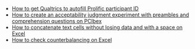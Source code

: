 * [How to get Qualtrics to autofill Prolific participant ID](./autofill.md)
* <a href="https://github.com/matakahas/PCIbex_AJT" target="_blank">How to create an acceptability judgment experiment with preambles and comprehension questions on PCIbex</a>
* [How to concatenate text cells without losing data and with a space on Excel](./sheet.md)
* [How to check counterbalancing on Excel](./sheet2.md)
